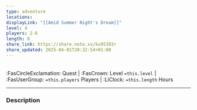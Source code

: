 ```yaml
---
type: adventure
locations: 
displayLink: "[[Amid Summer Night's Dream]]"
level: 4
players: 2-6
length: 0
share_link: https://share.note.sx/ku95393r
share_updated: 2025-04-01T20:32:54+01:00
---
```

###### 
<span class="sub2"> :FasCircleExclamation: Quest | :FasCrown: Level `=this.level` |  :FasUserGroup: `=this.players` Players | :LiClock: `=this.length` Hours </span>

---

### Description